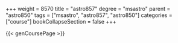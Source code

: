 +++
weight = 8570
title = "astro857"
degree = "msastro"
parent = "astro850"
tags = ["msastro", "astro857", "astro850"]
categories = ["course"]
bookCollapseSection = false
+++

{{< genCoursePage >}}
